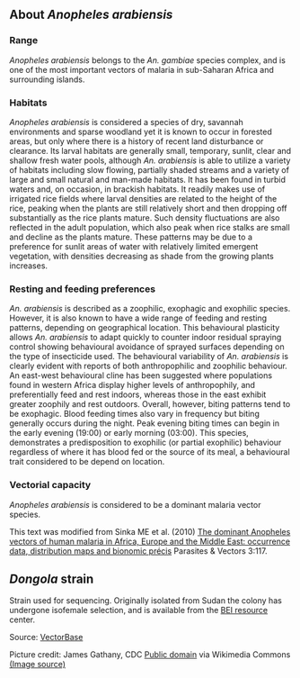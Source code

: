 About *Anopheles* *arabiensis*
------------------------------

### Range

*Anopheles arabiensis* belongs to the *An. gambiae* species complex, and
is one of the most important vectors of malaria in sub-Saharan Africa
and surrounding islands.

### Habitats

*Anopheles arabiensis* is considered a species of dry, savannah
environments and sparse woodland yet it is known to occur in forested
areas, but only where there is a history of recent land disturbance or
clearance. Its larval habitats are generally small, temporary, sunlit,
clear and shallow fresh water pools, although *An. arabiensis* is able
to utilize a variety of habitats including slow flowing, partially
shaded streams and a variety of large and small natural and man-made
habitats. It has been found in turbid waters and, on occasion, in
brackish habitats. It readily makes use of irrigated rice fields where
larval densities are related to the height of the rice, peaking when the
plants are still relatively short and then dropping off substantially as
the rice plants mature. Such density fluctuations are also reflected in
the adult population, which also peak when rice stalks are small and
decline as the plants mature. These patterns may be due to a preference
for sunlit areas of water with relatively limited emergent vegetation,
with densities decreasing as shade from the growing plants increases.

### Resting and feeding preferences

*An. arabiensis* is described as a zoophilic, exophagic and exophilic
species. However, it is also known to have a wide range of feeding and
resting patterns, depending on geographical location. This behavioural
plasticity allows *An. arabiensis* to adapt quickly to counter indoor
residual spraying control showing behavioural avoidance of sprayed
surfaces depending on the type of insecticide used. The behavioural
variability of *An. arabiensis* is clearly evident with reports of both
anthropophilic and zoophilic behaviour. An east-west behavioural cline
has been suggested where populations found in western Africa display
higher levels of anthropophily, and preferentially feed and rest
indoors, whereas those in the east exhibit greater zoophily and rest
outdoors. Overall, however, biting patterns tend to be exophagic. Blood
feeding times also vary in frequency but biting generally occurs during
the night. Peak evening biting times can begin in the early evening
(19:00) or early morning (03:00). This species, demonstrates a
predisposition to exophilic (or partial exophilic) behaviour regardless
of where it has blood fed or the source of its meal, a behavioural trait
considered to be depend on location.

### Vectorial capacity

*Anopheles arabiensis* is considered to be a dominant malaria vector
species.

This text was modified from Sinka ME et al. (2010) [The dominant
Anopheles vectors of human malaria in Africa, Europe and the Middle
East: occurrence data, distribution maps and bionomic
précis](http://www.parasitesandvectors.com/content/3/1/117) Parasites &
Vectors 3:117.

*Dongola* strain
----------------

Strain used for sequencing. Originally isolated from Sudan the colony
has undergone isofemale selection, and is available from the [BEI
resource](https://www.beiresources.org) center.

Source:
[VectorBase](https://veupathdb.org/veupathdb/app/search/dataset/AllDatasets/result?filterTerm=GCA_000349185.1)

Picture credit:
James Gathany, CDC [Public domain](https://commons.wikimedia.org/wiki/Main_Page) via Wikimedia Commons [(Image source)](https://commons.wikimedia.org/wiki/File:Anopheles-arabiensis.png)
